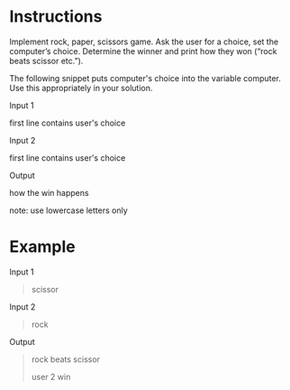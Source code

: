 # Instructions

Implement rock, paper, scissors game. Ask the user for a choice, set the computer’s choice. Determine the winner and print how they won (“rock beats scissor etc.”).

The following snippet puts computer's choice into the variable computer. Use this appropriately in your solution.

Input 1

first line contains user's choice

Input 2

first line contains user's choice

Output

how the win happens

note: use lowercase letters only

# Example

Input 1

> scissor

Input 2

> rock

Output

> rock beats scissor
>
> user 2 win
